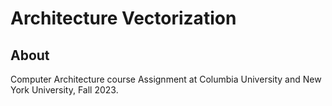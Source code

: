 # Architecture Vectorization 

## About

Computer Architecture course Assignment at Columbia University and New York University, Fall 2023.
